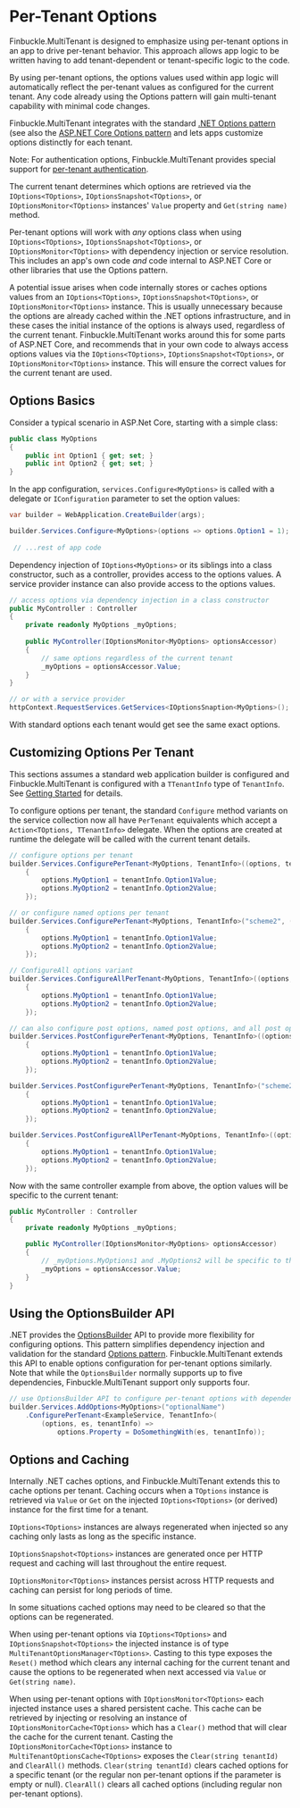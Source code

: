 # Per-Tenant Options

Finbuckle.MultiTenant is designed to emphasize using per-tenant options in an app to drive per-tenant behavior. This
approach allows app logic to be written having to add tenant-dependent or tenant-specific logic to the code.

By using per-tenant options, the options values used within app logic will automatically
reflect the per-tenant values as configured for the current tenant. Any code already using the Options pattern will gain
multi-tenant capability with minimal code changes.

Finbuckle.MultiTenant integrates with the
standard [.NET Options pattern](https://learn.microsoft.com/en-us/dotnet/core/extensions/options) (see also the [ASP.NET
Core Options pattern](https://docs.microsoft.com/en-us/aspnet/core/fundamentals/configuration/options) and lets apps
customize options distinctly for each tenant.

Note: For authentication options, Finbuckle.MultiTenant provides special support
for [per-tenant authentication](Authentication).

The current tenant determines which options are retrieved via
the `IOptions<TOptions>`, `IOptionsSnapshot<TOptions>`, or `IOptionsMonitor<TOptions>` instances' `Value` property and
`Get(string name)` method.

Per-tenant options will work with *any* options class when using `IOptions<TOptions>`, `IOptionsSnapshot<TOptions>`,
or `IOptionsMonitor<TOptions>` with dependency injection or service resolution. This includes an app's own code *and*
code internal to ASP.NET Core or other libraries that use the Options pattern.

A potential issue arises when code internally stores or caches options values from
an `IOptions<TOptions>`, `IOptionsSnapshot<TOptions>`, or `IOptionsMonitor<TOptions>` instance. This is usually
unnecessary because the options are already cached within the .NET options infrastructure, and in these cases the
initial instance of the options is always used, regardless of the current tenant. Finbuckle.MultiTenant works around
this for some parts of
ASP.NET Core, and recommends that in your own code to always access options values via
the `IOptions<TOptions>`, `IOptionsSnapshot<TOptions>`, or `IOptionsMonitor<TOptions>` instance. This will ensure the
correct values for the current tenant are used.

## Options Basics

Consider a typical scenario in ASP.Net Core, starting with a simple class:

```csharp
public class MyOptions
{
    public int Option1 { get; set; }
    public int Option2 { get; set; }
}
```

In the app configuration, `services.Configure<MyOptions>` is called with a delegate
or `IConfiguration` parameter to set the option values:

```csharp
var builder = WebApplication.CreateBuilder(args);

builder.Services.Configure<MyOptions>(options => options.Option1 = 1);
        
 // ...rest of app code
```

Dependency injection of `IOptions<MyOptions>` or its siblings into a class constructor, such as a controller, provides
access to the options values. A service provider instance can also provide access to the options values.

```csharp
// access options via dependency injection in a class constructor
public MyController : Controller
{
    private readonly MyOptions _myOptions;
    
    public MyController(IOptionsMonitor<MyOptions> optionsAccessor)
    {
        // same options regardless of the current tenant
        _myOptions = optionsAccessor.Value;
    }
}

// or with a service provider
httpContext.RequestServices.GetServices<IOptionsSnaption<MyOptions>();
```

With standard options each tenant would get see the same exact options.

## Customizing Options Per Tenant

This sections assumes a standard web application builder is configured and Finbuckle.MultiTenant is configured with
a `TTenantInfo` type of `TenantInfo`.
See [Getting Started](GettingStarted) for details.

To configure options per tenant, the standard `Configure` method variants on the service collection now all
have `PerTenant` equivalents which accept a `Action<TOptions, TTenantInfo>` delegate. When the options are created at
runtime the delegate will be called with the current tenant details.

```csharp
// configure options per tenant
builder.Services.ConfigurePerTenant<MyOptions, TenantInfo>((options, tenantInfo) =>
    {
        options.MyOption1 = tenantInfo.Option1Value;
        options.MyOption2 = tenantInfo.Option2Value;
    });

// or configure named options per tenant
builder.Services.ConfigurePerTenant<MyOptions, TenantInfo>("scheme2", (options, tenantInfo) =>
    {
        options.MyOption1 = tenantInfo.Option1Value;
        options.MyOption2 = tenantInfo.Option2Value;
    });

// ConfigureAll options variant
builder.Services.ConfigureAllPerTenant<MyOptions, TenantInfo>((options, tenantInfo) =>
    {
        options.MyOption1 = tenantInfo.Option1Value;
        options.MyOption2 = tenantInfo.Option2Value;
    });

// can also configure post options, named post options, and all post options variants
builder.Services.PostConfigurePerTenant<MyOptions, TenantInfo>((options, tenantInfo) =>
    {
        options.MyOption1 = tenantInfo.Option1Value;
        options.MyOption2 = tenantInfo.Option2Value;
    });

builder.Services.PostConfigurePerTenant<MyOptions, TenantInfo>("scheme2", (options, tenantInfo) =>
    {
        options.MyOption1 = tenantInfo.Option1Value;
        options.MyOption2 = tenantInfo.Option2Value;
    });

builder.Services.PostConfigureAllPerTenant<MyOptions, TenantInfo>((options, tenantInfo) =>
    {
        options.MyOption1 = tenantInfo.Option1Value;
        options.MyOption2 = tenantInfo.Option2Value;
    });
```

Now with the same controller example from above, the option values will be specific to the current tenant:

```csharp
public MyController : Controller
{
    private readonly MyOptions _myOptions;

    public MyController(IOptionsMonitor<MyOptions> optionsAccessor)
    {
        // _myOptions.MyOptions1 and .MyOptions2 will be specific to the current tenant.
        _myOptions = optionsAccessor.Value;
    }
}
```

## Using the OptionsBuilder API

.NET provides
the [OptionsBuilder](https://learn.microsoft.com/en-us/aspnet/core/fundamentals/configuration/options?view=aspnetcore-8.0#optionsbuilder-api)
API to provide more flexibility for configuring options. This pattern simplifies dependency injection and validation for
the standard [Options pattern](https://learn.microsoft.com/en-us/dotnet/core/extensions/options). Finbuckle.MultiTenant
extends this API to enable options configuration for per-tenant options similarly. Note that while the `OptionsBuilder`
normally supports up to five dependencies, Finbuckle.MultiTenant support only supports four.

```csharp
// use OptionsBuilder API to configure per-tenant options with dependencies
builder.Services.AddOptions<MyOptions>("optionalName")
    .ConfigurePerTenant<ExampleService, TenantInfo>(
        (options, es, tenantInfo) =>
            options.Property = DoSomethingWith(es, tenantInfo));
```

## Options and Caching

Internally .NET caches options, and Finbuckle.MultiTenant extends this to cache options per tenant. Caching
occurs when a `TOptions` instance is retrieved via `Value` or `Get` on the injected `IOptions<TOptions>` (or derived)
instance for the first time for a tenant.

`IOptions<TOptions>` instances are always regenerated when injected so any caching only lasts as long as the specific
instance.

`IOptionsSnapshot<TOptions>` instances are generated once per HTTP request and caching will last throughout the entire
request.

`IOptionsMonitor<TOptions>` instances persist across HTTP requests and caching can persist for long periods of time.

In some situations cached options may need to be cleared so that the options can be regenerated.

When using per-tenant options via `IOptions<TOptions>` and `IOptionsSnapshot<TOptions>` the injected instance is of
type `MultiTenantOptionsManager<TOptions>`. Casting to this type exposes the `Reset()` method which clears any internal
caching for the current tenant and cause the options to be regenerated when next accessed via `Value`
or `Get(string name)`.

When using per-tenant options with `IOptionsMonitor<TOptions>` each injected instance uses a shared persistent cache.
This cache can be retrieved by injecting or resolving an instance of `IOptionsMonitorCache<TOptions>` which has
a `Clear()` method that will clear the cache for the current tenant. Casting the `IOptionsMonitorCache<TOptions>`
instance to `MultiTenantOptionsCache<TOptions>` exposes the `Clear(string tenantId)` and `ClearAll()`
methods. `Clear(string tenantId)` clears cached options for a specific tenant (or the regular non per-tenant options if
the parameter is empty or null). `ClearAll()` clears all cached options (including regular non per-tenant options).